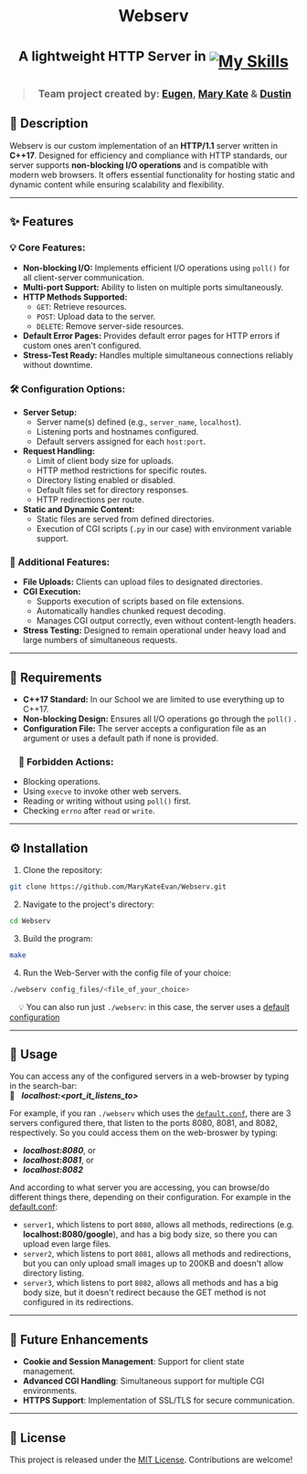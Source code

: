 # <p align="center">**Webserv**</p>
# <p align="center"> <sup>A lightweight HTTP Server in </sup> [![My Skills](https://skillicons.dev/icons?i=cpp)](https://skillicons.dev)<sup>

>## <p align="center"> <sup>Team project created by: [Eugen](https://github.com/itseugen),  [Mary Kate](https://github.com/MaryKateEvan) & [Dustin](https://github.com/StaubMaster)  </sup></p>

## 📝 Description
Webserv is our custom implementation of an **HTTP/1.1** server written in **C++17**. Designed for efficiency and compliance with HTTP standards, our server supports **non-blocking I/O operations** and is compatible with modern web browsers. It offers essential functionality for hosting static and dynamic content while ensuring scalability and flexibility.

---

## ✨ Features

### 💡 Core Features:
- **Non-blocking I/O:** Implements efficient I/O operations using `poll()` for all client-server communication.
- **Multi-port Support:** Ability to listen on multiple ports simultaneously.
- **HTTP Methods Supported:**
  - `GET`: Retrieve resources.
  - `POST`: Upload data to the server.
  - `DELETE`: Remove server-side resources.
- **Default Error Pages:** Provides default error pages for HTTP errors if custom ones aren't configured.
- **Stress-Test Ready:** Handles multiple simultaneous connections reliably without downtime.

### 🛠️ Configuration Options:
- **Server Setup:**
  - Server name(s) defined (e.g., `server_name`, `localhost`).
  - Listening ports and hostnames configured.
  - Default servers assigned for each `host:port`.
- **Request Handling:**
  - Limit of client body size for uploads.
  - HTTP method restrictions for specific routes.
  - Directory listing enabled or disabled.
  - Default files set for directory responses.
  - HTTP redirections per route.
- **Static and Dynamic Content:**
  - Static files are served from defined directories.
  - Execution of CGI scripts (`.py` in our case) with environment variable support.

### 🌟 Additional Features:
- **File Uploads:** Clients can upload files to designated directories.
- **CGI Execution:**
  - Supports execution of scripts based on file extensions.
  - Automatically handles chunked request decoding.
  - Manages CGI output correctly, even without content-length headers.
- **Stress Testing:** Designed to remain operational under heavy load and large numbers of simultaneous requests.

---

## 🎯 Requirements

- **C++17 Standard:** In our School we are limited to use everything up to C++17.
- **Non-blocking Design:** Ensures all I/O operations go through the `poll()` .
- **Configuration File:** The server accepts a configuration file as an argument or uses a default path if none is provided.

###   &nbsp;  &nbsp; 🚫 Forbidden Actions:
- Blocking operations.
- Using `execve` to invoke other web servers.
- Reading or writing without using `poll()` first.
- Checking `errno` after `read` or `write`.

---

## ⚙️ Installation
1. Clone the repository:
```bash
git clone https://github.com/MaryKateEvan/Webserv.git
```
2. Navigate to the project's directory:
```bash
cd Webserv
```
3. Build the program:
```bash
make
```
4. Run the Web-Server with the config file of your choice:
```bash
./webserv config_files/<file_of_your_choice>
```
&nbsp; &nbsp; 💡 You can also run just `./webserv`: in this case, the server uses a [default configuration](https://github.com/MaryKateEvan/Webserv/blob/main/config_files/default.conf)

---

## 🚀 Usage

You can access any of the configured servers  in a web-browser by typing in the search-bar:<br>
🔎 &nbsp;  ***localhost:<port_it_listens_to>***

 For example, if you ran `./webserv` which uses the [`default.conf`](https://github.com/MaryKateEvan/Webserv/blob/main/config_files/default.conf), there are 3 servers configured there, that listen to the ports 8080, 8081, and 8082, respectively. So you could access them on the web-broswer by typing:<br>
 - ***localhost:8080***, or <br>
 - ***localhost:8081***, or <br>
 - ***localhost:8082***

 And according to what server you are accessing, you can browse/do different things there, depending on their configuration. For example in the [default.conf](https://github.com/MaryKateEvan/Webserv/blob/main/config_files/default.conf):
 - `server1`, which listens to port `8080`, allows all methods, redirections (e.g. **localhost:8080/google**), and has a big body size, so there you can upload even large files.
 - `server2`, which listens to port `8081`, allows all methods and redirections, but you can only upload small images up to 200KB and doesn't allow directory listing.
 - `server3`, which listens to port `8082`, allows all methods and has a big body size, but it doesn't redirect because the GET method is not configured in its redirections.

---

## 🌱 Future Enhancements

- **Cookie and Session Management**: Support for client state management.
- **Advanced CGI Handling**: Simultaneous support for multiple CGI environments.
- **HTTPS Support**: Implementation of SSL/TLS for secure communication.

---

## 📜 License
This project is released under the [MIT License](https://github.com/MaryKateEvan/Webserv/blob/main/LICENSE). Contributions are welcome!
